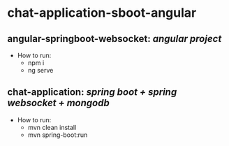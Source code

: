 # chat-application-sboot-angular

## angular-springboot-websocket: _angular project_
* How to run:
  * npm i
  * ng serve


## chat-application: _spring boot + spring websocket + mongodb_
* How to run:
  * mvn clean install
  * mvn spring-boot:run
